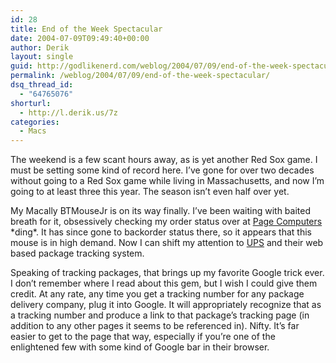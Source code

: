 ```yaml
---
id: 28
title: End of the Week Spectacular
date: 2004-07-09T09:49:40+00:00
author: Derik
layout: single
guid: http://godlikenerd.com/weblog/2004/07/09/end-of-the-week-spectacular/
permalink: /weblog/2004/07/09/end-of-the-week-spectacular/
dsq_thread_id:
  - "64765076"
shorturl:
  - http://l.derik.us/7z
categories:
  - Macs
---
```

The weekend is a few scant hours away, as is yet another Red Sox game. I must be setting some kind of record here. I&#8217;ve gone for over two decades without going to a Red Sox game while living in Massachusetts, and now I&#8217;m going to at least three this year. The season isn&#8217;t even half over yet.

My Macally BTMouseJr is on its way finally. I&#8217;ve been waiting with baited breath for it, obsessively checking my order status over at [Page Computers](http://www.pagecomputers.com) \*ding\*. It has since gone to backorder status there, so it appears that this mouse is in high demand. Now I can shift my attention to [UPS](http://www.ups.com) and their web based package tracking system.

Speaking of tracking packages, that brings up my favorite Google trick ever. I don&#8217;t remember where I read about this gem, but I wish I could give them credit. At any rate, any time you get a tracking number for any package delivery company, plug it into Google. It will appropriately recognize that as a tracking number and produce a link to that package&#8217;s tracking page (in addition to any other pages it seems to be referenced in). Nifty. It&#8217;s far easier to get to the page that way, especially if you&#8217;re one of the enlightened few with some kind of Google bar in their browser.